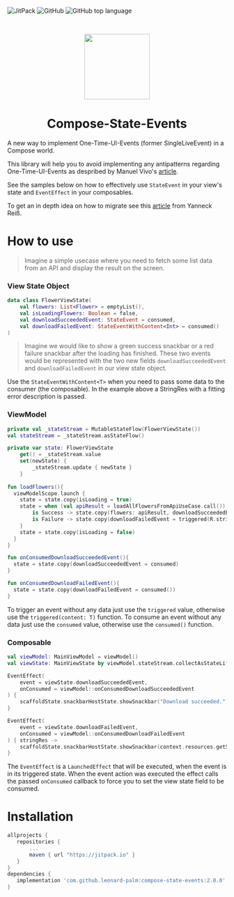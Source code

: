 ![JitPack](https://img.shields.io/jitpack/version/com.github.leonard-palm/compose-state-events?color=%23%233cdb83&style=for-the-badge)
![GitHub](https://img.shields.io/github/license/leonard-palm/compose-state-events?color=%234185f3&style=for-the-badge)
![GitHub top language](https://img.shields.io/github/languages/top/leonard-palm/compose-state-events?color=%237f52ff&style=for-the-badge)

<br>
<p align="center"> 
   <img height="150" src="https://user-images.githubusercontent.com/20493984/194604428-89476453-8455-4bc5-803d-7ab604c41b9b.png"/> 
</p>

<h1 align="center"> 
   Compose-State-Events
</h1>

A new way to implement One-Time-UI-Events (former SingleLiveEvent) in a Compose world.

This library will help you to avoid implementing any antipatterns regarding One-Time-UI-Events as despribed by Manuel Vivo's [article](https://medium.com/androiddevelopers/viewmodel-one-off-event-antipatterns-16a1da869b95).

See the samples below on how to effectively use `StateEvent` in your view's state and `EventEffect` in your composables.

To get an in depth idea on how to migrate see this [article](https://medium.com/proandroiddev/how-to-handle-viewmodel-one-time-events-in-jetpack-compose-a01af0678b76) from Yanneck Reiß.

# How to use

> Imagine a simple usecase where you need to fetch some list data from an API and display the result on the screen.



### View State Object
```kotlin
data class FlowerViewState(
    val flowers: List<Flower> = emptyList(),
    val isLoadingFlowers: Boolean = false,
    val downloadSucceededEvent: StateEvent = consumed,
    val downloadFailedEvent: StateEventWithContent<Int> = consumed()
)
```
> Imagine we would like to show a green success snackbar or a red failure snackbar after the loading has finished. 
These two events would be represented with the two new fields `downloadSucceededEvent` and `downloadFailedEvent` in our view state object.

Use the `StateEventWithContent<T>` when you need to pass some data to the consumer (the composable). 
In the example above a StringRes with a fitting error description is passed.

### ViewModel
```kotlin
private val _stateStream = MutableStateFlow(FlowerViewState())
val stateStream = _stateStream.asStateFlow()

private var state: FlowerViewState
    get() = _stateStream.value
    set(newState) {
        _stateStream.update { newState }
    }
    
fun loadFlowers(){
  viewModelScope.launch {
    state = state.copy(isLoading = true)
    state = when (val apiResult = loadAllFlowersFromApiUseCase.call()) {
        is Success -> state.copy(flowers: apiResult, downloadSucceededEvent = triggered)
        is Failure -> state.copy(downloadFailedEvent = triggered(R.string.error_load_flowers))
    }
    state = state.copy(isLoading = false)
  }
}

fun onConsumedDownloadSucceededEvent(){
  state = state.copy(downloadSucceededEvent = consumed)
}

fun onConsumedDownloadFailedEvent(){
  state = state.copy(downloadFailedEvent = consumed())
}
```
To trigger an event without any data just use the `triggered` value, otherwise use the `triggered(content: T)` function.
To consume an event without any data just use the `consumed` value, otherwise use the `consumed()` function.

### Composable

```kotlin
val viewModel: MainViewModel = viewModel()
val viewState: MainViewState by viewModel.stateStream.collectAsStateLifecycleAware()

EventEffect(
    event = viewState.downloadSucceededEvent, 
    onConsumed = viewModel::onConsumedDownloadSucceededEvent
) {
    scaffoldState.snackbarHostState.showSnackbar("Download succeeded.")
}

EventEffect(
    event = viewState.downloadFailedEvent, 
    onConsumed = viewModel::onConsumedDownloadFailedEvent
) { stringRes ->
    scaffoldState.snackbarHostState.showSnackbar(context.resources.getString(stringRes))
}
```
The `EventEffect` is a `LaunchedEffect` that will be executed, when the event is in its triggered state. 
When the event action was executed the effect calls the passed `onConsumed` callback to force you to set the view state field to be consumed.

# Installation

```gradle
allprojects {
   repositories {
       ...
       maven { url "https://jitpack.io" }
   }
}
dependencies {
   implementation 'com.github.leonard-palm:compose-state-events:2.0.0'
}
``` 
